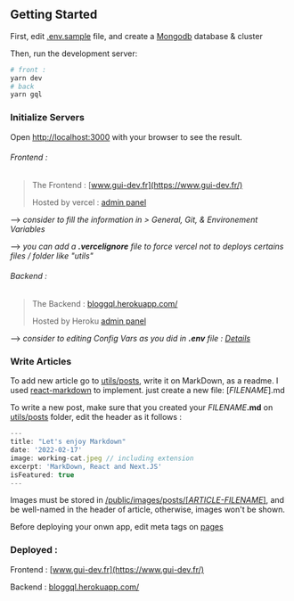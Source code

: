 ## Getting Started

First, edit [.env.sample](.env.sample) file, and create a [Mongodb](https://www.mongodb.com) database & cluster

Then, run the development server:

```bash
# front :
yarn dev
# back
yarn gql
```

### Initialize Servers

Open [http://localhost:3000](http://localhost:3000) with your browser to see the result.

###### Frontend :

> The Frontend : [www.gui-dev.fr](https://www.gui-dev.fr/)
> 
> Hosted by vercel : [admin panel](https://vercel.com/sirharveybix/blog-prod)

-->  _consider to fill the information in > General, Git, & Environement Variables_

--> _you can add a **.vercelignore** file to force vercel not to deploys certains files / folder like "utils"_

###### Backend :

> The Backend : [bloggql.herokuapp.com/](https://bloggql.herokuapp.com/)
> 
> Hosted by Heroku [admin panel](https://dashboard.heroku.com/apps/bloggql)

--> _consider to editing Config Vars as you did in **.env** file : [Details](./utils/README.md)_

### Write Articles

To add new article go to [utils/posts](./utils/posts/), write it on MarkDown, as a readme. I used [react-markdown](https://www.npmjs.com/package/react-markdown) to implement. just create a new file: [_FILENAME_].md

To write a new post, make sure that you created your _FILENAME_**.md** on [utils/posts](./utils/posts/) folder, edit the header as it follows :

```js
---
title: "Let's enjoy Markdown"
date: '2022-02-17'
image: working-cat.jpeg // including extension
excerpt: 'MarkDown, React and Next.JS'
isFeatured: true
---
```

Images must be stored in [/public/images/posts/[_ARTICLE-FILENAME_]](/blog/public/images/posts/), and be well-named in the header of article, otherwise, images won't be shown.

Before deploying your onwn app, edit meta tags on [pages](/blog/pages/)

### Deployed :

Frontend : [www.gui-dev.fr](https://www.gui-dev.fr/)

Backend : [bloggql.herokuapp.com/](https://bloggql.herokuapp.com/)
